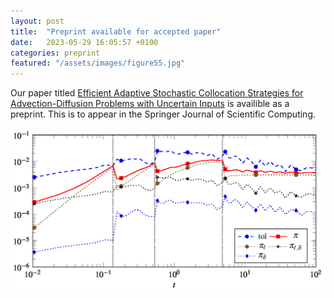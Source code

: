 ```yaml
---
layout: post
title:  "Preprint available for accepted paper"
date:   2023-05-29 16:05:57 +0100
categories: preprint
featured: "/assets/images/figure55.jpg"
---
```

Our paper titled [Efficient Adaptive Stochastic Collocation Strategies for Advection-Diffusion Problems with Uncertain Inputs](https://arxiv.org/abs/2210.03389) is availible as a preprint.
This is to appear in the Springer Journal of Scientific Computing.

![](/assets/images/figure55.jpg)
